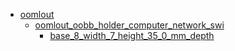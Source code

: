 * [oomlout](oomlout)
  * [oomlout_oobb_holder_computer_network_swi](oomlout/oomlout_oobb_holder_computer_network_swi)
    * [base_8_width_7_height_35_0_mm_depth](oomlout/oomlout_oobb_holder_computer_network_swi/base_8_width_7_height_35_0_mm_depth)
